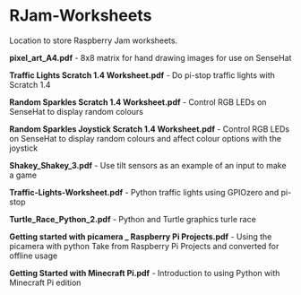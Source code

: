 # RJam-Worksheets
Location to store Raspberry Jam worksheets.

**pixel_art_A4.pdf** - 8x8 matrix for hand drawing images for use on SenseHat

**Traffic Lights Scratch 1.4 Worksheet.pdf** - Do pi-stop traffic lights with Scratch 1.4

**Random Sparkles Scratch 1.4 Worksheet.pdf** - Control RGB LEDs on SenseHat to display random colours

**Random Sparkles Joystick Scratch 1.4 Worksheet.pdf** - Control RGB LEDs on SenseHat to display random colours and affect colour options with the joystick

**Shakey_Shakey_3.pdf** - Use tilt sensors as an example of an input to make a game

**Traffic-Lights-Worksheet.pdf** - Python traffic lights using GPIOzero and pi-stop

**Turtle_Race_Python_2.pdf** - Python and Turtle graphics turle race

**Getting started with picamera _ Raspberry Pi Projects.pdf** - Using the picamera with python  Take from Raspberry Pi Projects and converted for offline usage

**Getting Started with Minecraft Pi.pdf** - Introduction to using Python with Minecraft Pi edition

